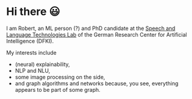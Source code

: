 # Hi there 😃

I am Robert, an ML person (?) and PhD candidate at the [Speech and Language Technologies Lab](https://www.dfki.de/en/web/research/research-departments/speech-and-language-technology/) of the German Research Center for Artificial Intelligence (DFKI). 

My interests include

  * (neural) explainability,
  * NLP and NLU, 
  * some image processing on the side, 
  * and graph algorithms and networks because, you see, everything appears to be part of some graph.
 
